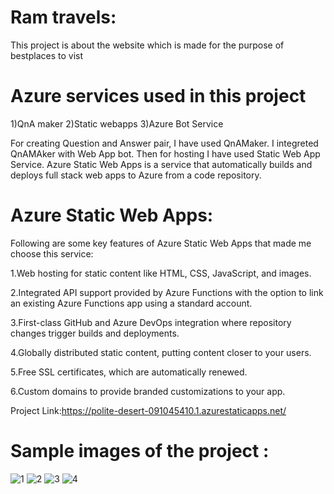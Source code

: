 # Ram travels:

This project is about the website which is made for the purpose of bestplaces to vist 


# Azure services used in this project

1)QnA maker 2)Static webapps 3)Azure Bot Service

For creating Question and Answer pair, I have used QnAMaker. I integreted QnAMAker with Web App bot. Then for hosting I have used Static Web App Service. Azure Static Web Apps is a service that automatically builds and deploys full stack web apps to Azure from a code repository.

# Azure Static Web Apps: 

Following are some key features of Azure Static Web Apps that made me choose this service:

1.Web hosting for static content like HTML, CSS, JavaScript, and images.

2.Integrated API support provided by Azure Functions with the option to link an existing Azure Functions app using a standard account.

3.First-class GitHub and Azure DevOps integration where repository changes trigger builds and deployments.

4.Globally distributed static content, putting content closer to your users.

5.Free SSL certificates, which are automatically renewed.

6.Custom domains to provide branded customizations to your app.

Project Link:https://polite-desert-091045410.1.azurestaticapps.net/

# Sample images of the project :

![1](https://user-images.githubusercontent.com/98084163/169755665-6804d456-8b4d-421a-83ac-3e0d1143b4dd.PNG)
![2](https://user-images.githubusercontent.com/98084163/169755679-180b89e7-6092-42bd-94a2-36dd3df34e67.png)
![3](https://user-images.githubusercontent.com/98084163/169755684-a0c4691e-115f-455a-8039-513926420180.png)
![4](https://user-images.githubusercontent.com/98084163/169755687-6ce991a7-6750-49d3-80df-e365ad2715ba.png)

